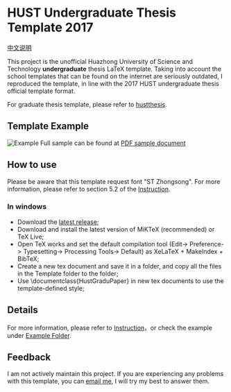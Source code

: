 # HUST Undergraduate Thesis Template 2017

[中文说明](README.md)

This project is the unofficial Huazhong University of Science and Technology **undergraduate** thesis LaTeX template. Taking into account the school templates that can be found on the internet are seriously outdated, I reproduced the template, in line with the 2017 HUST undergraduate thesis official template format.

For graduate thesis template, please refer to [hustthesis](https://ctan.org/pkg/hustthesis).

## Template Example
![Example](Example/example.png)
Full sample can be found at [PDF sample document](Example/example.pdf)

## How to use

Please be aware that this template request font "ST Zhongsong". For more information, please refer to section 5.2 of the [Instruction](Instruction/HGP.pdf).

### In windows
* Download the [latest release](https://github.com/skinaze/HUSTPaperTemp/releases);
* Download and install the latest version of MiKTeX (recommended) or TeX Live;
* Open TeX works and set the default compilation tool (Edit-> Preference-> Typesetting-> Processing Tools-> Default) as XeLaTeX + MakeIndex + BibTeX;
* Create a new tex document and save it in a folder, and copy all the files in the Template folder to the folder;
* Use \documentclass{HustGraduPaper} in new tex documents to use the template-defined style;

## Details
For more information, please refer to [Instruction](Instruction/HGP.pdf)，or check the example under [Example Folder](Example).

## Feedback
I am not actively maintain this project. If you are experiencing any problems with this template, you can [email me](mailto:me@stringblog.com), I will try my best to answer them. 
